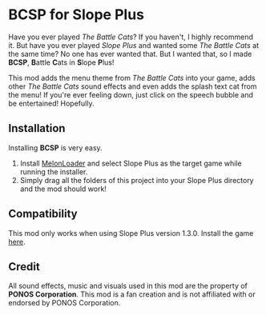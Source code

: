 # BCSP for Slope Plus
Have you ever played *The Battle Cats*? If you haven't, I highly recommend it. But have you ever played *Slope Plus* and wanted some *The Battle Cats* at the same time? No one has ever wanted that. But I wanted that, so I made **BCSP**, **B**attle **C**ats in **S**lope **P**lus!

This mod adds the menu theme from *The Battle Cats* into your game, adds other *The Battle Cats* sound effects and even adds the splash text cat from the menu! If you're ever feeling down, just click on the speech bubble and be entertained! Hopefully.

## Installation
Installing **BCSP** is very easy.
1. Install [MelonLoader](https://github.com/LavaGang/MelonLoader) and select Slope Plus as the target game while running the installer.
2. Simply drag all the folders of this project into your Slope Plus directory and the mod should work!

## Compatibility
This mod only works when using Slope Plus version 1.3.0. Install the game [here](https://coweggs.itch.io/slope-plus).

## Credit
All sound effects, music and visuals used in this mod are the property of **PONOS Corporation**. This mod is a fan creation and is not affiliated with or endorsed by PONOS Corporation.
